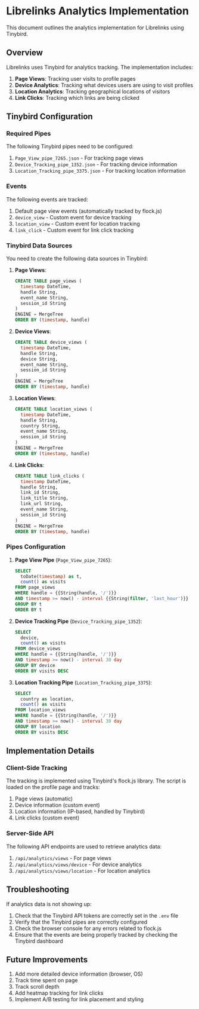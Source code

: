 # Librelinks Analytics Implementation

This document outlines the analytics implementation for Librelinks using Tinybird.

## Overview

Librelinks uses Tinybird for analytics tracking. The implementation includes:

1. **Page Views**: Tracking user visits to profile pages
2. **Device Analytics**: Tracking what devices users are using to visit profiles
3. **Location Analytics**: Tracking geographical locations of visitors
4. **Link Clicks**: Tracking which links are being clicked

## Tinybird Configuration

### Required Pipes

The following Tinybird pipes need to be configured:

1. `Page_View_pipe_7265.json` - For tracking page views
2. `Device_Tracking_pipe_1352.json` - For tracking device information
3. `Location_Tracking_pipe_3375.json` - For tracking location information

### Events

The following events are tracked:

1. Default page view events (automatically tracked by flock.js)
2. `device_view` - Custom event for device tracking
3. `location_view` - Custom event for location tracking
4. `link_click` - Custom event for link click tracking

### Tinybird Data Sources

You need to create the following data sources in Tinybird:

1. **Page Views**:

   ```sql
   CREATE TABLE page_views (
     timestamp DateTime,
     handle String,
     event_name String,
     session_id String
   )
   ENGINE = MergeTree
   ORDER BY (timestamp, handle)
   ```

2. **Device Views**:

   ```sql
   CREATE TABLE device_views (
     timestamp DateTime,
     handle String,
     device String,
     event_name String,
     session_id String
   )
   ENGINE = MergeTree
   ORDER BY (timestamp, handle)
   ```

3. **Location Views**:

   ```sql
   CREATE TABLE location_views (
     timestamp DateTime,
     handle String,
     country String,
     event_name String,
     session_id String
   )
   ENGINE = MergeTree
   ORDER BY (timestamp, handle)
   ```

4. **Link Clicks**:
   ```sql
   CREATE TABLE link_clicks (
     timestamp DateTime,
     handle String,
     link_id String,
     link_title String,
     link_url String,
     event_name String,
     session_id String
   )
   ENGINE = MergeTree
   ORDER BY (timestamp, handle)
   ```

### Pipes Configuration

1. **Page View Pipe** (`Page_View_pipe_7265`):

   ```sql
   SELECT
     toDate(timestamp) as t,
     count() as visits
   FROM page_views
   WHERE handle = {{String(handle, '/')}}
   AND timestamp >= now() - interval {{String(filter, 'last_hour')}}
   GROUP BY t
   ORDER BY t
   ```

2. **Device Tracking Pipe** (`Device_Tracking_pipe_1352`):

   ```sql
   SELECT
     device,
     count() as visits
   FROM device_views
   WHERE handle = {{String(handle, '/')}}
   AND timestamp >= now() - interval 30 day
   GROUP BY device
   ORDER BY visits DESC
   ```

3. **Location Tracking Pipe** (`Location_Tracking_pipe_3375`):
   ```sql
   SELECT
     country as location,
     count() as visits
   FROM location_views
   WHERE handle = {{String(handle, '/')}}
   AND timestamp >= now() - interval 30 day
   GROUP BY location
   ORDER BY visits DESC
   ```

## Implementation Details

### Client-Side Tracking

The tracking is implemented using Tinybird's flock.js library. The script is loaded on the profile page and tracks:

1. Page views (automatic)
2. Device information (custom event)
3. Location information (IP-based, handled by Tinybird)
4. Link clicks (custom event)

### Server-Side API

The following API endpoints are used to retrieve analytics data:

1. `/api/analytics/views` - For page views
2. `/api/analytics/views/device` - For device analytics
3. `/api/analytics/views/location` - For location analytics

## Troubleshooting

If analytics data is not showing up:

1. Check that the Tinybird API tokens are correctly set in the `.env` file
2. Verify that the Tinybird pipes are correctly configured
3. Check the browser console for any errors related to flock.js
4. Ensure that the events are being properly tracked by checking the Tinybird dashboard

## Future Improvements

1. Add more detailed device information (browser, OS)
2. Track time spent on page
3. Track scroll depth
4. Add heatmap tracking for link clicks
5. Implement A/B testing for link placement and styling
